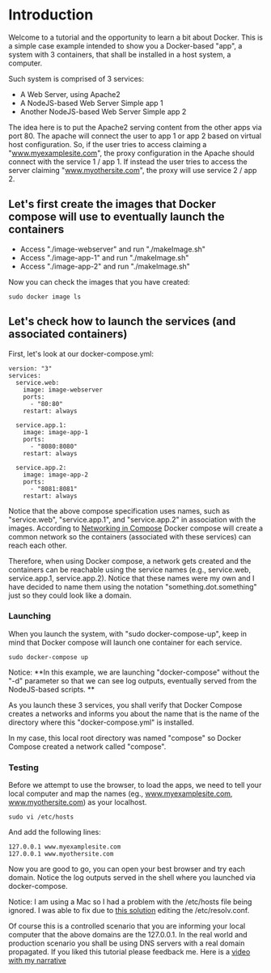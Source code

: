 # Introduction

Welcome to a tutorial and the opportunity to learn a bit about Docker. This is a simple case example intended to show you a Docker-based "app", a system with 3 containers, that shall be installed in a host system, a computer.

Such system is comprised of 3 services:

* A Web Server, using Apache2
* A NodeJS-based Web Server Simple app 1
* Another NodeJS-based Web Server Simple app 2

The idea here is to put the Apache2 serving content from the other apps via port 80. The apache will connect the user to app 1 or app 2 based on virtual host configuration. So, if the user tries to access claiming a "www.myexamplesite.com", the proxy configuration in the Apache should connect with the service 1 / app 1. If instead the user tries to access the server claiming "www.myothersite.com", the proxy will use service 2 / app 2.

## Let's first create the images that Docker compose will use to eventually launch the containers

* Access "./image-webserver" and run "./makeImage.sh"
* Access "./image-app-1" and run "./makeImage.sh"
* Access "./image-app-2" and run "./makeImage.sh"

Now you can check the images that you have created:

```
sudo docker image ls
```

## Let's check how to launch the services (and associated containers)

First, let's look at our docker-compose.yml:

```
version: "3"
services:
  service.web:
    image: image-webserver
    ports:
      - "80:80"
    restart: always

  service.app.1:
    image: image-app-1
    ports:
      - "8080:8080"
    restart: always

  service.app.2:
    image: image-app-2
    ports:
      - "8081:8081"
    restart: always
```

Notice that the above compose specification uses names, such as "service.web", "service.app.1", and "service.app.2" in association with the images. According to [Networking in Compose](https://docs.docker.com/compose/networking/) Docker compose will create a common network so the containers (associated with these services) can reach each other.

Therefore, when using Docker compose, a network gets created and the containers can be reachable using the service names (e.g., service.web, service.app.1, service.app.2). Notice that these names were my own and I have decided to name them using the notation "something.dot.something" just so they could look like a domain.

### Launching

When you launch the system, with "sudo docker-compose-up", keep in mind that Docker compose will launch one container for each service.

```
sudo docker-compose up
```

Notice: **In this example, we are launching "docker-compose" without the "-d" parameter so that we can see log outputs, eventually served from the NodeJS-based scripts. **

As you launch these 3 services, you shall verify that Docker Compose creates a networks and informs you about the name that is the name of the directory where this "docker-compose.yml" is installed.

In my case, this local root directory was named "compose" so Docker Compose created a network called "compose".

### Testing

Before we attempt to use the browser, to load the apps, we need to tell your local computer and map the names (eg., www.myexamplesite.com,
www.myothersite.com) as your localhost.

```
sudo vi /etc/hosts
```

And add the following lines:

```
127.0.0.1 www.myexamplesite.com
127.0.0.1 www.myothersite.com
```

Now you are good to go, you can open your best browser and try each domain. Notice the log outputs served in the shell where you launched via docker-compose.

Notice: I am using a Mac so I had a problem with the /etc/hosts file being ignored. I was able to fix due to [this solution](https://superuser.com/questions/1191172/osx-sierra-hosts-file-is-ignored) editing the /etc/resolv.conf.

Of course this is a controlled scenario that you are informing your local computer that the above domains are the 127.0.0.1. In the real world and production scenario you shall be using DNS servers with a real domain propagated. If you liked this tutorial please feedback me. Here is a [video with my narrative](http://youtu.be/id-RHuGqTXw)
